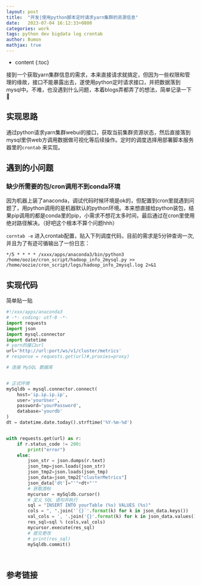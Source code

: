 ```yaml
---
layout: post
title:  "开发|使用python脚本定时请求yarn集群的资源信息"
date:   2023-07-04 16:12:33+0800
categories: work
tags: python dev bigdata log crontab
author: Bumon
mathjax: true
---
```


* content
{:toc}

接到一个获取yarn集群信息的需求，本来直接请求就搞定，但因为一些权限和管理的缘故，接口不能暴露出去，遂使用python定时请求接口，并把数据落到mysql中。不难，也没遇到什么问题，本着blogs弄都弄了的想法，简单记录一下🤣





## 实现思路

通过python请求yarn集群webui的接口，获取当前集群资源状态，然后直接落到mysql里供web方调用数据做可视化等后续操作。定时的调度选择用部署脚本服务器里的`crontab` 来实现。

## 遇到的小问题


### 缺少所需要的包/cron调用不到conda环境
因为机器上装了anaconda，调试代码时候环境是ok的，但配置到cron里就遇到问题了，用python调用的是机器默认的python环境。本来想直接给python装包，结果pip调用的都是conda里的pip，小需求不想花太多时间，最后通过在cron里使用绝对路径解决。（好吧这个根本不算个问题hhh）

`corntab -e` 进入crontab配置，贴入下列调度代码，目前的需求是5分钟查询一次,并且为了有迹可循输出了一份日志：
```text
*/5 * * * * /xxxx/apps/anaconda3/bin/python3 /home/oozie/cron_script/hadoop_info_2mysql.py >> /home/oozie/cron_script/logs/hadoop_info_2mysql.log 2>&1
```

## 实现代码

简单贴一贴
```python
#!/xxx/apps/anaconda3
# -*- coding: utf-8 -*-
import requests
import json
import mysql.connector
import datetime
# yarn的接口url
url='http://url:port/ws/v1/cluster/metrics'
# response = requests.get(url)#,proxies=proxy)

# 连接 MySQL 数据库


# 正式环境
mySqldb = mysql.connector.connect(
    host='ip.ip.ip.ip',
    user='yourUser',
    password='yourPassword',
    database='yourdb'
)
dt = datetime.date.today().strftime('%Y-%m-%d')


with requests.get(url) as r:
    if r.status_code != 200:
        print("error")
    else:
        json_str = json.dumps(r.text)
        json_tmp=json.loads(json_str)
        json_tmp2=json.loads(json_tmp)
        json_data=json_tmp2["clusterMetrics"]
        json_data['dt']="'"+dt+"'"
        # 获取游标
        mycursor = mySqldb.cursor()
        # 定义 SQL 语句并执行
        sql = "INSERT INTO yourTable (%s) VALUES (%s)"
        cols = ", ".join('`{}`'.format(k) for k in json_data.keys())
        val_cols = ', '.join('{}'.format(k) for k in json_data.values())
        res_sql=sql % (cols,val_cols)
        mycursor.execute(res_sql)
        # 提交更改
        # print(res_sql)
        mySqldb.commit()




```

## 参考链接

